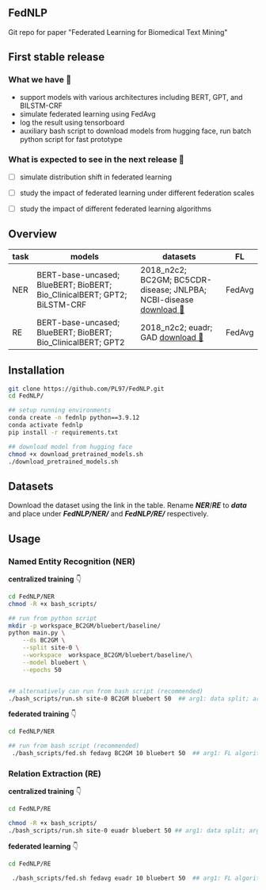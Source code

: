 ## FedNLP

Git repo for paper "Federated Learning for Biomedical Text Mining"

## First stable release

### What we have :star2: 

- support models with various architectures including BERT, GPT, and BILSTM-CRF
- simulate federated learning using FedAvg
- log the result using tensorboard
- auxiliary bash script to download models from hugging face, run batch python script for fast prototype

### What is expected to see in the next release :rocket: 

- [ ] simulate distribution shift in federated learning
- [ ] study the impact of federated learning under different federation scales
- [ ] study the impact of different federated learning algorithms


## Overview
| task      | models | datasets| FL |
| ----------- | ----------- |----------|----------|
| NER      | BERT-base-uncased; BlueBERT; BioBERT; Bio_ClinicalBERT; GPT2; BiLSTM-CRF       |2018_n2c2; BC2GM; BC5CDR-disease; JNLPBA; NCBI-disease [download :link:](https://drive.google.com/drive/folders/1m7q3f3oVCtyAGn8L540l6AKSPx2UF9wk?usp=share_link)  | FedAvg |
| RE   | BERT-base-uncased; BlueBERT; BioBERT; Bio_ClinicalBERT; GPT2  | 2018_n2c2; euadr; GAD [download :link:](https://drive.google.com/drive/folders/1xdRDaT_RxIopIPNgNh7Y2Nkwj7UHK-G5?usp=sharing)| FedAvg |

## Installation
```bash
git clone https://github.com/PL97/FedNLP.git
cd FedNLP/

## setup running environments
conda create -n fednlp python==3.9.12
conda activate fednlp
pip install -r requirements.txt

## download model from hugging face
chmod +x download_pretrained_models.sh
./download_pretrained_models.sh
```

## Datasets
Download the dataset using the link in the table. Rename ***NER***/***RE*** to ***data*** and place under ***FedNLP/NER/*** and ***FedNLP/RE/*** respectively.


## Usage
### Named Entity Recognition (NER)

**centralized training** :point_down:

```bash
cd FedNLP/NER
chmod -R +x bash_scripts/

## run from python script
mkdir -p workspace_BC2GM/bluebert/baseline/
python main.py \
    --ds BC2GM \
    --split site-0 \
    --workspace  workspace_BC2GM/bluebert/baseline/\
    --model bluebert \
    --epochs 50


## alternatively can run from bash script (recommended)
./bash_scripts/run.sh site-0 BC2GM bluebert 50  ## arg1: data split; arg2: dataset; arg3: model; arg4: total epochs
```

**federated training** :point_down:

```bash
cd FedNLP/NER

## run from bash script (recommended)
 ./bash_scripts/fed.sh fedavg BC2GM 10 bluebert 50  ## arg1: FL algorithm; arg2: dataset; arg3: total data splits; arg4: model; arg5: total epochs

```

### Relation Extraction (RE)
**centralized training** :point_down:
```bash
cd FedNLP/RE

chmod -R +x bash_scripts/
./bash_scripts/run.sh site-0 euadr bluebert 50 ## arg1: data split; arg2: datasets; arg3: model; arg4: total epochs
```
**federated learning** :point_down:
```bash
cd FedNLP/RE

 ./bash_scripts/fed.sh fedavg euadr 10 bluebert 50  ## arg1: FL algorithm; arg2: dataset; arg3: total data splits; arg4: model; arg5: total epochs
```
